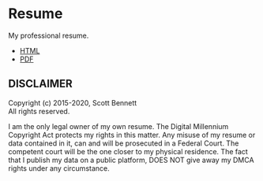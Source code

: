 # Resume
My professional resume.

- [HTML](http://sbennett1990.github.io/Resume/)
- [PDF](http://sbennett1990.github.io/Resume/ScottBennett_Resume.pdf)

## DISCLAIMER
Copyright (c) 2015-2020, Scott Bennett  
All rights reserved.

I am the only legal owner of my own resume. The Digital Millennium Copyright
Act protects my rights in this matter. Any misuse of my resume or data contained
in it, can and will be prosecuted in a Federal Court. The competent court will
be the one closer to my physical residence. The fact that I publish my data on
a public platform, DOES NOT give away my DMCA rights under any circumstance.

